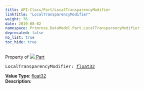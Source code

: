```yaml
---
title: API:Class/Part/LocalTransparencyModifier
linkTitle: "LocalTransparencyModifier"
weight: 76
date: 2019-08-02
namespace: Primrose.DataModel.Part.LocalTransparencyModifier
deprecated: false
no_list: true
toc_hide: true
---
```

Property of <a href="/docs/api-reference/Class/Part"><img src="/icons/silk/brick.png"/>&nbsp;Part</a>
<pre class="method-declaration">
LocalTransparencyModifier: <a class="type" href="/docs/api-reference/System/Primitives#single">float32</a></pre>
<b>Value Type: </b>
<a class="type" href="/docs/api-reference/System/Primitives#single">float32</a>
<br/>
<b>Description: </b>